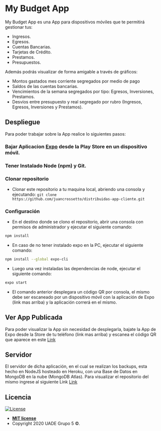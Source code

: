 # My Budget App

My Budget App es una App para dispositivos móviles que te permitirá gestionar tus:
- Ingresos.
- Egresos.
- Cuentas Bancarias.
- Tarjetas de Crédito.
- Prestamos.
- Presupuestos.

Además podrás visualizar de forma amigable a través de gráficos:
 - Montos gastados mes corriente segregados por medio de pago
 - Saldos de las cuentas bancarias.
 - Vencimientos de la semana segregados por tipo: Egresos, Inversiones, Prestamos.
 - Desvíos entre presupuesto y real segregado por rubro (Ingresos, Egresos, Inversiones
y Prestamos).


## Despliegue
Para poder trabajar sobre la App realice lo siguientes pasos:
### Bajar Aplicacion [Expo](https://play.google.com/store/apps/details?id=host.exp.exponent&hl=es_AR) desde la Play Store en un dispositivo móvil.
### Tener Instalado Node (npm) y Git.

### Clonar repositorio
- Clonar este repositorio a tu maquina local, abriendo una consola y ejecutando: 
`git clone https://github.com/juancrossetto/distribuidas-app-cliente.git`

### Configuración
- En el destino donde se clono el repositorio, abrir una consola con permisos de administrador y ejecutar el siguiente comando:
```bash
npm install
```
- En caso de no tener instalado expo en la PC, ejecutar el siguiente comando:
```bash
npm install --global expo-cli
```

- Luego una vez instaladas las dependencias de node, ejecutar el siguiente comando:
```bash
expo start
```
- El comando anterior desplegara un código QR por consola, el mismo debe ser escaneado por un dispositivo móvil con la aplicación de Expo (link mas arriba) y la aplicación correrá en el mismo.


## Ver App Publicada
Para poder visualizar la App sin necesidad de desplegarla, bajate la App de Expo desde la Store de tu teléfono (link mas arriba) y escanea el código QR que aparece en este [Link](https://expo.io/@juancrossetto/distribuidasClient/)

## Servidor
El servidor de dicha aplicación, en el cual se realizan los backups, esta hecho en NodeJS hosteado en Heroku, con una Base de Datos en MongoDB en la nube (MongoDB Atlas).
Para visualizar el repositorio del mismo ingrese al siguiente Link [Link](https://github.com/juancrossetto/distribuidas-app-servidor)

## Licencia

[![License](http://img.shields.io/:license-mit-blue.svg?style=flat-square)](http://badges.mit-license.org)

- **[MIT license](http://opensource.org/licenses/mit-license.php)**
- Copyright 2020 UADE Grupo 5 ©. 
